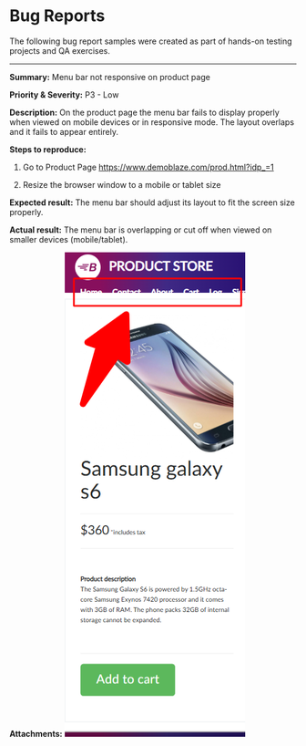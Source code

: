 # Bug Reports

The following bug report samples were created as part of hands-on testing projects and QA exercises.

---
**Summary:**
Menu bar not responsive on product page

**Priority & Severity:**
P3 - Low

**Description:**
On the product page the menu bar fails to display properly when viewed on mobile devices or in responsive mode. The layout overlaps and it fails to appear entirely.

**Steps to reproduce:**

1. Go to Product Page https://www.demoblaze.com/prod.html?idp_=1 

2. Resize the browser window to a mobile or tablet size

**Expected result:**
The menu bar should adjust its layout to fit the screen size properly.

**Actual result:**
The menu bar is overlapping or cut off when viewed on smaller devices (mobile/tablet).

**Attachments:**
![Menu bar not responsive on product page](./screenshots/Menu-Bar-Not-Responsive-Bug-Screenshot.png)

